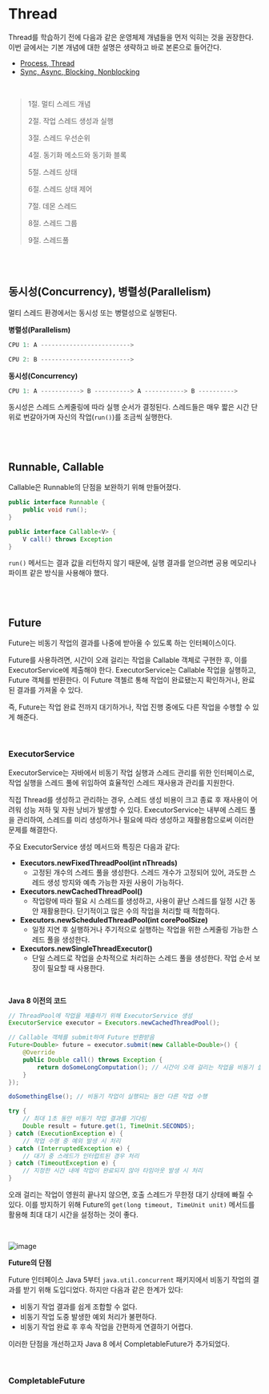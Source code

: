 # Thread

Thread를 학습하기 전에 다음과 같은 운영체제 개념들을 먼저 익히는 것을 권장한다. 이번 글에서는 기본 개념에 대한 설명은 생략하고 바로 본론으로 들어간다.

- [Process, Thread](https://github.com/Woomin-Wang/TIL/blob/main/OS/process-thread.md)
- [Sync, Async, Blocking, Nonblocking](https://github.com/Woomin-Wang/TIL/blob/main/OS/sync-async-blocking-nonblocking.md)

<br/>

> 1절. 멀티 스레드 개념
>
> 2절. 작업 스레드 생성과 실행
>
> 3절. 스레드 우선순위
> 
> 4절. 동기화 메소드와 동기화 블록
>
> 5절. 스레드 상태
>
> 6절. 스레드 상태 제어
> 
> 7절. 데몬 스레드
> 
> 8절. 스레드 그룹
>
> 9절. 스레드풀

<br>
<br>

## 동시성(Concurrency), 병렬성(Parallelism)

멀티 스레드 환경에서는 동시성 또는 병렬성으로 실행된다.

**병렬성(Parallelism)**

```java
CPU 1: A ------------------------->

CPU 2: B ------------------------->
```

**동시성(Concurrency)**

```java
CPU 1: A -----------> B ----------> A -----------> B ---------->
```

동시성은 스레드 스케줄링에 따라 실행 순서가 결정된다. 스레드들은 매우 짧은 시간 단위로 번갈아가며 자신의 작업(`run()`)를 조금씩 실행한다.


<br>
<br>

## Runnable, Callable

Callable은 Runnable의 단점을 보완하기 위해 만들어졌다.

```java
public interface Runnable {
    public void run();
}
```

```java
public interface Callable<V> {
    V call() throws Exception
}
```

`run()` 메서드는 결과 값을 리턴하지 않기 때문에, 실행 결과를 얻으려변 공용 메모리나 파이프 같은 방식을 사용해야 했다.

<br>
<br>

## Future

Future는 비동기 작업의 결과를 나중에 받아올 수 있도록 하는 인터페이스이다.

Future를 사용하려면, 시간이 오래 걸리는 작업을 Callable 객체로 구현한 후, 이를 ExecutorService에 제출해야 한다.
ExecutorService는 Callable 작업을 실행하고, Future 객체를 반환한다. 이 Future 객첼르 통해 작업이 완료됐는지 확인하거나, 완료된 결과를 가져올 수 있다.

즉, Future는 작업 완료 전까지 대기하거나, 작업 진행 중에도 다른 작업을 수행할 수 있게 해준다.

<br>

### ExecutorService

ExecutorService는 자바에서 비동기 작업 실행과 스레드 관리를 위한 인터페이스로, 작업 실행을 스레드 풀에 위임하여 효율적인 스레드 재사용과 관리를 지원한다.

직접 Thread를 생성하고 관리하는 경우, 스레드 생성 비용이 크고 종료 후 재사용이 어려워 성능 저하 및 자원 낭비가 발생할 수 있다. 
ExecutorService는 내부에 스레드 풀을 관리하여, 스레드를 미리 생성하거나 필요에 따라 생성하고 재활용함으로써 이러한 문제를 해결한다.

주요 ExecutorService 생성 메서드와 특징은 다음과 같다:

- **Executors.newFixedThreadPool(int nThreads)**
  - 고정된 개수의 스레드 풀을 생성한다. 스레드 개수가 고정되어 있어, 과도한 스레드 생성 방지와 예측 가능한 자원 사용이 가능하다.
- **Executors.newCachedThreadPool()**
  - 작업량에 따라 필요 시 스레드를 생성하고, 사용이 끝난 스레드를 일정 시간 동안 재활용한다. 단기적이고 많은 수의 작업을 처리할 때 적합하다.   
- **Executors.newScheduledThreadPool(int corePoolSize)**
  - 일정 지연 후 실행하거나 주기적으로 실행하는 작업을 위한 스케줄링 가능한 스레드 풀을 생성한다.
- **Executors.newSingleThreadExecutor()**
  - 단일 스레드로 작업을 순차적으로 처리하는 스레드 풀을 생성한다. 작업 순서 보장이 필요할 때 사용한다.

<br>

**Java 8 이전의 코드**

```java
// ThreadPool에 작업을 제출하기 위해 ExecutorService 생성
ExecutorService executor = Executors.newCachedThreadPool();

// Callable 객체를 submit하여 Future 반환받음
Future<Double> future = executor.submit(new Callable<Double>() {
    @Override
    public Double call() throws Exception {
        return doSomeLongComputation(); // 시간이 오래 걸리는 작업을 비동기 실행
    }
});

doSomethingElse(); // 비동기 작업이 실행되는 동안 다른 작업 수행

try {
    // 최대 1초 동안 비동기 작업 결과를 기다림
    Double result = future.get(1, TimeUnit.SECONDS);
} catch (ExecutionException e) {
    // 작업 수행 중 예외 발생 시 처리
} catch (InterruptedException e) {
    // 대기 중 스레드가 인터럽트된 경우 처리
} catch (TimeoutException e) {
    // 지정한 시간 내에 작업이 완료되지 않아 타임아웃 발생 시 처리
}

```

오래 걸리는 작업이 영원히 끝나지 않으면, 호출 스레드가 무한정 대기 상태에 빠질 수 있다.
이를 방지하기 위해 Future의 `get(long timeout, TimeUnit unit)` 메서드를 활용해 최대 대기 시간을 설정하는 것이 좋다.

<br>

![image](https://github.com/user-attachments/assets/836c0342-6e84-4770-bc45-61333af07ed6)


**Future의 단점**

Future 인터페이스 Java 5부터 `java.util.concurrent` 패키지에서 비동기 작업의 결과를 받기 위해 도입디었다.
하지만 다음과 같은 한계가 있다:

- 비동기 작업 결과를 쉽게 조합할 수 없다.
- 비동기 작업 도중 발생한 예외 처리가 불편하다.
- 비동기 작업 완료 후 후속 작업을 간편하게 연결하기 어렵다.

이러한 단점을 개선하고자 Java 8 에서 CompletableFuture가 추가되었다.

<br>

### CompletableFuture














